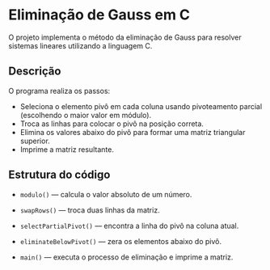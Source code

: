 # Eliminação de Gauss em C

O projeto implementa o método da eliminação de Gauss para resolver sistemas lineares utilizando a linguagem C.

## Descrição

O programa realiza os passos:

- Seleciona o elemento pivô em cada coluna usando pivoteamento parcial (escolhendo o maior valor em módulo).
- Troca as linhas para colocar o pivô na posição correta.
- Elimina os valores abaixo do pivô para formar uma matriz triangular superior.
- Imprime a matriz resultante.


## Estrutura do código
- `modulo()` — calcula o valor absoluto de um número.

- `swapRows()` — troca duas linhas da matriz.

- `selectPartialPivot()` — encontra a linha do pivô na coluna atual.

- `eliminateBelowPivot()` — zera os elementos abaixo do pivô.

- `main()` — executa o processo de eliminação e imprime a matriz.
